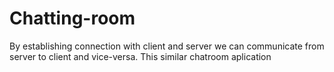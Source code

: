# Chatting-room
By establishing  connection with client and server we can communicate from server to client and vice-versa. This similar chatroom aplication
